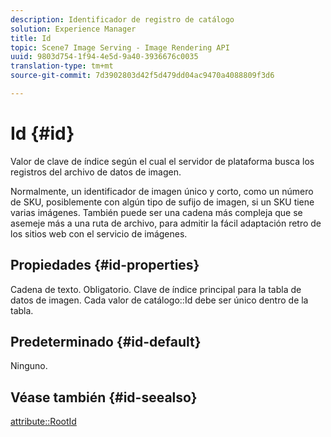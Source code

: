 ```yaml
---
description: Identificador de registro de catálogo
solution: Experience Manager
title: Id
topic: Scene7 Image Serving - Image Rendering API
uuid: 9803d754-1f94-4e5d-9a40-3936676c0035
translation-type: tm+mt
source-git-commit: 7d3902803d42f5d479dd04ac9470a4088809f3d6

---
```



# Id {#id}

Valor de clave de índice según el cual el servidor de plataforma busca los registros del archivo de datos de imagen.

Normalmente, un identificador de imagen único y corto, como un número de SKU, posiblemente con algún tipo de sufijo de imagen, si un SKU tiene varias imágenes. También puede ser una cadena más compleja que se asemeje más a una ruta de archivo, para admitir la fácil adaptación retro de los sitios web con el servicio de imágenes.

## Propiedades {#id-properties}

Cadena de texto. Obligatorio. Clave de índice principal para la tabla de datos de imagen. Cada valor de catálogo::Id debe ser único dentro de la tabla.

## Predeterminado {#id-default}

Ninguno.

## Véase también {#id-seealso}

[attribute::RootId](/help/aem-is-ir-api/is-api/image-catalog/image-serving-api-ref/c-image-catalog-reference/c-attributes-reference/r-rootid.md)